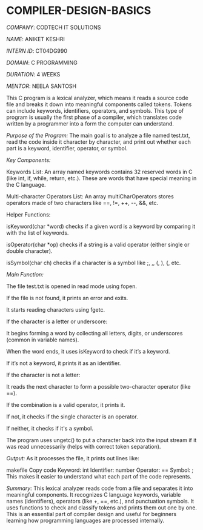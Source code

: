 # COMPILER-DESIGN-BASICS

*COMPANY*: CODTECH IT SOLUTIONS

*NAME*: ANIKET KESHRI

*INTERN ID*: CT04DG990

*DOMAIN*: C PROGRAMMING

*DURATION*: 4 WEEKS

*MENTOR*: NEELA SANTOSH 


This C program is a lexical analyzer, which means it reads a source code file and breaks it down into meaningful components called tokens. Tokens can include keywords, identifiers, operators, and symbols. This type of program is usually the first phase of a compiler, which translates code written by a programmer into a form the computer can understand.


*Purpose of the Program:*
The main goal is to analyze a file named test.txt, read the code inside it character by character, and print out whether each part is a keyword, identifier, operator, or symbol.


*Key Components:*

Keywords List:
An array named keywords contains 32 reserved words in C (like int, if, while, return, etc.). These are words that have special meaning in the C language.

Multi-character Operators List:
An array multiCharOperators stores operators made of two characters like ==, !=, ++, --, &&, etc.

Helper Functions:

isKeyword(char *word) checks if a given word is a keyword by comparing it with the list of keywords.

isOperator(char *op) checks if a string is a valid operator (either single or double character).

isSymbol(char ch) checks if a character is a symbol like ;, ,, (, ), {, etc.


*Main Function:*

The file test.txt is opened in read mode using fopen.

If the file is not found, it prints an error and exits.

It starts reading characters using fgetc.

If the character is a letter or underscore:

It begins forming a word by collecting all letters, digits, or underscores (common in variable names).

When the word ends, it uses isKeyword to check if it’s a keyword.

If it’s not a keyword, it prints it as an identifier.

If the character is not a letter:

It reads the next character to form a possible two-character operator (like ==).

If the combination is a valid operator, it prints it.

If not, it checks if the single character is an operator.

If neither, it checks if it's a symbol.

The program uses ungetc() to put a character back into the input stream if it was read unnecessarily (helps with correct token separation).


*Output:*
As it processes the file, it prints out lines like:

makefile
Copy code
Keyword: int
Identifier: number
Operator: ==
Symbol: ;
This makes it easier to understand what each part of the code represents.

*Summary:*
This lexical analyzer reads code from a file and separates it into meaningful components. It recognizes C language keywords, variable names (identifiers), operators (like +, ==, etc.), and punctuation symbols. It uses functions to check and classify tokens and prints them out one by one. This is an essential part of compiler design and useful for beginners learning how programming languages are processed internally.

